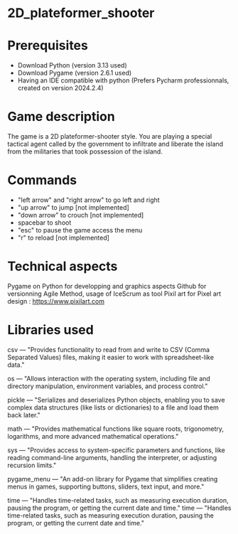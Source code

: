 # 2D_plateformer_shooter

# Prerequisites

- Download Python (version 3.13 used) 
- Download Pygame (version 2.6.1 used) 
- Having an IDE compatible with python (Prefers Pycharm professionnals, created on version 2024.2.4)

# Game description 

The game is a 2D plateformer-shooter style. You are playing a special tactical agent called by the government to infiltrate and liberate the island from the militaries that took possession of the island. 

# Commands 
- "left arrow" and "right arrow" to go left and right
- "up arrow" to jump [not implemented]
- "down arrow" to crouch [not implemented]
- spacebar to shoot
- "esc" to pause the game access the menu
- "r" to reload [not implemented]

# Technical aspects
Pygame on Python for developping and graphics aspects
Github for versionning
Agile Method, usage of IceScrum as tool
Pixil art for Pixel art design : https://www.pixilart.com

# Libraries used 
csv — "Provides functionality to read from and write to CSV (Comma Separated Values) files, making it easier to work with spreadsheet-like data."

os — "Allows interaction with the operating system, including file and directory manipulation, environment variables, and process control."

pickle — "Serializes and deserializes Python objects, enabling you to save complex data structures (like lists or dictionaries) to a file and load them back later."

math — "Provides mathematical functions like square roots, trigonometry, logarithms, and more advanced mathematical operations."

sys — "Provides access to system-specific parameters and functions, like reading command-line arguments, handling the interpreter, or adjusting recursion limits."

pygame_menu — "An add-on library for Pygame that simplifies creating menus in games, supporting buttons, sliders, text input, and more."

time — "Handles time-related tasks, such as measuring execution duration, pausing the program, or getting the current date and time."
time — "Handles time-related tasks, such as measuring execution duration, pausing the program, or getting the current date and time."
